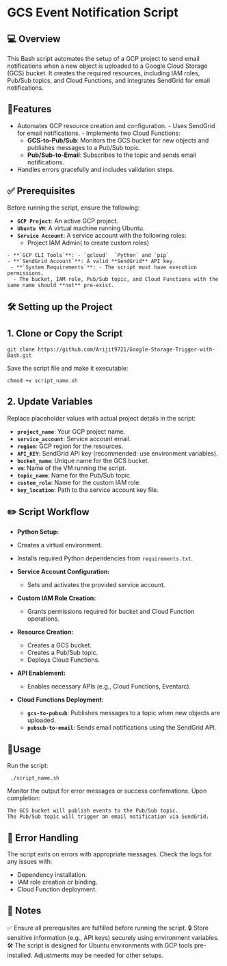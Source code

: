 

  <h1>GCS Event Notification Script</h1>
  
## 💻 Overview

This Bash script automates the setup of a GCP project to send email notifications when a new object is uploaded to a Google Cloud Storage (GCS) bucket. It creates the required resources, including IAM roles, Pub/Sub topics, and Cloud Functions, and integrates SendGrid for email notifications.

## 📕Features

   - Automates GCP resource creation and configuration.
    - Uses SendGrid for email notifications.
    - Implements two Cloud Functions:
      -  **GCS-to-Pub/Sub**: Monitors the GCS bucket for new objects and publishes messages to a Pub/Sub topic.
       - **Pub/Sub-to-Email**: Subscribes to the topic and sends email notifications.
   - Handles errors gracefully and includes validation steps.

## ✅ Prerequisites

Before running the script, ensure the following:

  - **`GCP Project`**: An active GCP project. 
   - **`Ubuntu VM`**: A virtual machine running Ubuntu. 
   - **`Service Account`**: A service account with the following roles:
     - Project IAM Admin( to create custom roles) 
    
    - **`GCP CLI Tools`**: - `gcloud`  `Python` and `pip` 
    - **`SendGrid Account`**: A valid **SendGrid** API key.
     - **`System Requirements`**: - The script must have execution permissions.
      - The bucket, IAM role, Pub/Sub topic, and Cloud Functions with the same name should **not** pre-exist.

## 🛠️  Setting up the Project  
## 1. Clone or Copy the Script 

	git clone https://github.com/Arijit9721/Google-Storage-Trigger-with-Bash.git

Save the script file and make it executable:

    chmod +x script_name.sh

## 2. Update Variables

Replace placeholder values with actual project details in the script:
- **`project_name`**: Your GCP project name.  
- **`service_account`**: Service account email.  
- **`region`**: GCP region for the resources.  
- **`API_KEY`**: SendGrid API key (recommended: use environment variables).  
- **`bucket_name`**: Unique name for the GCS bucket.  
- **`vm`**: Name of the VM running the script.  
- **`topic_name`**: Name for the Pub/Sub topic.  
- **`custom_role`**: Name for the custom IAM role.  
- **`key_location`**: Path to the service account key file.  

 
## ✏️ Script Workflow

   - **Python Setup:**
  - Creates a virtual environment.
  - Installs required Python dependencies from `requirements.txt`.

- **Service Account Configuration:**
  - Sets and activates the provided service account.

- **Custom IAM Role Creation:**
  - Grants permissions required for bucket and Cloud Function operations.

- **Resource Creation:**
  - Creates a GCS bucket.
  - Creates a Pub/Sub topic.
  - Deploys Cloud Functions.

- **API Enablement:**
  - Enables necessary APIs (e.g., Cloud Functions, Eventarc).

- **Cloud Functions Deployment:**
  - **`gcs-to-pubsub`**: Publishes messages to a topic when new objects are uploaded.
  - **`pubsub-to-email`**: Sends email notifications using the SendGrid API.


## 🎯Usage

Run the script:

	 ./script_name.sh

Monitor the output for error messages or success confirmations. Upon completion:

	The GCS bucket will publish events to the Pub/Sub topic.
	The Pub/Sub topic will trigger an email notification via SendGrid.

## 🔧 Error Handling 

The script exits on errors with appropriate messages. Check the logs for any issues with:

 -   Dependency installation.
  -  IAM role creation or binding.
   - Cloud Function deployment.
    

## 📅 Notes 

   ✅ Ensure all prerequisites are fulfilled before running the script.
    🔒 Store sensitive information (e.g., API keys) securely using environment variables.
    🛠 The script is designed for Ubuntu environments with GCP tools pre-installed. Adjustments may be needed for other setups.

